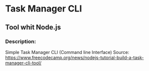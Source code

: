 # Task Manager CLI
## Tool whit Node.js
### Description:
Simple Task Manager CLI (Command line Interface)
Source: https://www.freecodecamp.org/news/nodejs-tutorial-build-a-task-manager-cli-tool/


